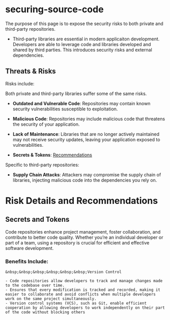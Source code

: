 # securing-source-code

The purpose of this page is to expose the security risks to both private and third-party repositories.

  -  Third-party libraries are essential in modern applicaiton development. Developers are able to leverage code and libraries developed and shared by third parties. This introduces security risks and external dependencies.

## Threats & Risks ##

Risks include:

Both private and third-party libraries suffer some of the same risks.

  -  **Outdated and Vulnerable Code**: Repositories may contain known security vulnerabilities susceptible to exploitation.
  -  **Malicious Code**: Repositories may include malicious code that threatens the security of your application.

  -  **Lack of Maintenance**: Libraries that are no longer actively maintained may not receive security updates, leaving your application exposed to vulnerabilities.
  -  **Secrets & Tokens**: [Recommendations](#secrets-and-tokens)

Specific to third-party repositories:
  -  **Supply Chain Attacks**: Attackers may compromise the supply chain of libraries, injecting malicious code into the dependencies you rely on.


# Risk Details and Recommendations

## Secrets and Tokens

Code repositories enhance project management, foster collaboration, and contribute to better code quality. Whether you’re an individual developer or part of a team, using a repository is crucial for efficient and effective software development.

  ### Benefits Include:

    &nbsp;&nbsp;&nbsp;&nbsp;&nbsp;&nbsp;Version Control
    
    - Code repositories allow developers to track and manage changes made to the codebase over time.
    - Ensures that every modification is tracked and recorded, making it easier to collaborate and avoid conflicts when multiple developers work on the same project simultaneously.
    - Version control systems (VCS), such as Git, enable efficient cooperation by allowing developers to work independently on their part of the code without blocking others

